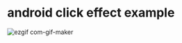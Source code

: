 # android click effect example




![ezgif com-gif-maker](https://user-images.githubusercontent.com/44129630/94985887-1d9c9880-0595-11eb-89a2-a4c0148f5047.gif)

